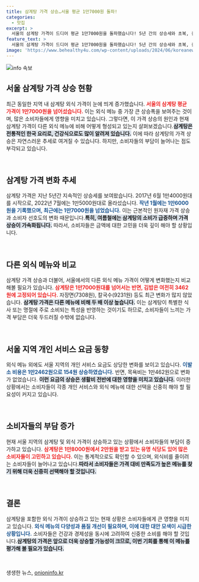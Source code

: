 ```yaml
---
title: 삼계탕 가격 상승…서울 평균 1만7000원 돌파!
categories:
  - 맛집
excerpt: >
  서울의 삼계탕 가격이 드디어 평균 1만7000원을 돌파했습니다! 5년 간의 상승세와 초복, 중복 등의 이슈가 가격에 미친 영향은? 지금 분석해보세요!
feature_text: >
  서울의 삼계탕 가격이 드디어 평균 1만7000원을 돌파했습니다! 5년 간의 상승세와 초복, 중복 등의 이슈가 가격에 미친 영향은? 지금 분석해보세요!
image: 'https://www.behealthy4u.com/wp-content/uploads/2024/06/koreanews.jpg'
---
```


<p><img src="https://www.behealthy4u.com/wp-content/uploads/2024/06/koreanews.jpg" alt="info 속보" /></p>

<h2 data-ke-size="size26">서울 삼계탕 가격 상승 현황</h2>

<p data-ke-size="size16">최근 동일한 지역 내 삼계탕 외식 가격이 눈에 띄게 증가했습니다. <b><span style="color: #ee2323;">서울의 삼계탕 평균 가격이 1만7000원을 넘어섰습니다.</span></b> 이는 외식 메뉴 중 가장 큰 상승폭을 보여주는 것이며, 많은 소비자들에게 영향을 미치고 있습니다. 그렇다면, 이 가격 상승의 원인과 현재 삼계탕 가격이 다른 외식 메뉴에 비해 어떻게 형성되고 있는지 살펴보겠습니다.<b><span style="background-color: #21538527;">삼계탕은 전통적인 한국 요리로, 건강식으로도 많이 알려져 있습니다.</span></b> 이에 따라 삼계탕의 가격 상승은 자연스러운 추세로 여겨질 수 있습니다. 하지만, 소비자들의 부담이 늘어나는 점도 부각되고 있습니다.</p>

<p data-ke-size="size16">&nbsp;</p>

<h2 data-ke-size="size26">삼계탕 가격 변화 추세</h2>

<p data-ke-size="size16">삼계탕 가격은 지난 5년간 지속적인 상승세를 보여왔습니다. 2017년 6월 1만4000원대를 시작으로, 2022년 7월에는 1만5000원대로 올라섰습니다. <b><span style="color: #1a5490;">작년 1월에는 1만6000원을 기록했으며, 최근에는 1만7000원을 넘었습니다.</span></b> 이는 근본적인 원자재 가격 상승과 소비자 선호도의 변화 때문입니다.<b><span style="background-color: #21538527;">특히, 여름철에는 삼계탕의 소비가 급증하며 가격 상승이 가속화됩니다.</span></b> 따라서, 소비자들은 금액에 대한 고민을 더욱 깊이 해야 할 상황입니다.</p>

<p data-ke-size="size16">&nbsp;</p>

<h2 data-ke-size="size26">다른 외식 메뉴와 비교</h2>

<p data-ke-size="size16">삼계탕 가격 상승과 더불어, 서울에서의 다른 외식 메뉴 가격이 어떻게 변화했는지 비교해볼 필요가 있습니다. <b><span style="color: #ee2323;">삼계탕은 1만7000원대를 넘어서는 반면, 김밥은 여전히 3462원에 고정되어 있습니다.</span></b> 자장면(7308원), 칼국수(9231원) 등도 최근 변화가 많지 않았습니다. <b><span style="background-color: #21538527;">삼계탕 가격은 다른 메뉴에 비해 두 배 이상 높습니다.</span></b> 이는 삼계탕이 특별한 식사 또는 명절에 주로 소비되는 특성을 반영하는 것이기도 하므로, 소비자들이 느끼는 가격 부담은 더욱 두드러질 수밖에 없습니다.</p>

<p data-ke-size="size16">&nbsp;</p>

<h2 data-ke-size="size26">서울 지역 개인 서비스 요금 동향</h2>

<p data-ke-size="size16">외식 메뉴 외에도 서울 지역의 개인 서비스 요금도 상당한 변화를 보이고 있습니다. <b><span style="color: #1a5490;">이발소 비용은 1만2462원으로 154원 상승하였습니다.</span></b> 반면, 목욕비는 1만462원으로 변화가 없었습니다. <b><span style="background-color: #21538527;">이런 요금의 상승은 생활비 전반에 대한 영향을 미치고 있습니다.</span></b> 이러한 상황에서는 소비자들이 각종 개인 서비스와 외식 메뉴에 대한 선택을 신중히 해야 할 필요성이 커지고 있습니다.</p>

<p data-ke-size="size16">&nbsp;</p>

<h2 data-ke-size="size26">소비자들의 부담 증가</h2>

<p data-ke-size="size16">현재 서울 지역의 삼계탕 및 외식 가격이 상승하고 있는 상황에서 소비자들의 부담이 증가하고 있습니다. <b><span style="color: #ee2323;">삼계탕은 1만8000원에서 2만원을 받고 있는 유명 식당도 있어 많은 소비자들이 고민하고 있습니다.</span></b> 이는 통계적으로도 확인할 수 있으며, 외식비를 줄이려는 소비자들이 늘어나고 있습니다.<b><span style="background-color: #21538527;">따라서 소비자들은 가격 대비 만족도가 높은 메뉴를 찾기 위해 더욱 신중히 선택해야 할 것입니다.</span></b></p>

<p data-ke-size="size16">&nbsp;</p>

<h2 data-ke-size="size26">결론</h2>

<p data-ke-size="size16">삼계탕을 포함한 외식 가격이 상승하고 있는 현재 상황은 소비자들에게 큰 영향을 미치고 있습니다. <b><span style="color: #1a5490;">외식 메뉴의 다양성과 품질 개선이 필요하며, 이에 대한 대안 모색이 시급한 상황입니다.</span></b> 소비자들은 건강과 경제성을 동시에 고려하여 신중한 소비를 해야 할 것입니다.<b><span style="background-color: #21538527;">삼계탕의 가격은 앞으로 더욱 상승할 가능성이 크므로, 이번 기회를 통해 이 메뉴를 평가해 볼 필요가 있습니다.</span></b></p>

<p data-ke-size="size16">&nbsp;</p>
생생한 뉴스, <a href="https://onioninfo.kr" rel="dofollow">onioninfo.kr</a>


